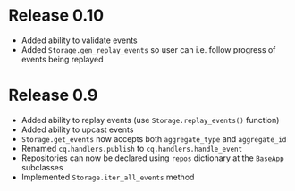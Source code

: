 Release 0.10
============

- Added ability to validate events
- Added `Storage.gen_replay_events` so user can i.e. follow progress of
  events being replayed


Release 0.9
===========

- Added ability to replay events (use `Storage.replay_events()` function)
- Added ability to upcast events
- `Storage.get_events` now accepts both `aggregate_type` and `aggregate_id`
- Renamed `cq.handlers.publish` to `cq.handlers.handle_event`
- Repositories can now be declared using `repos` dictionary at the `BaseApp` subclasses
- Implemented `Storage.iter_all_events` method
